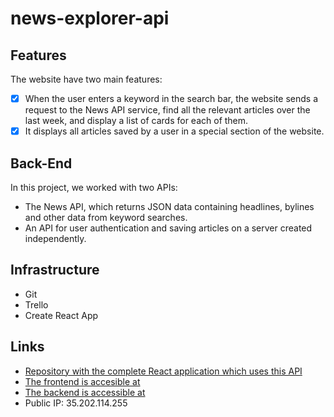 # news-explorer-api

## Features

The website have two main features:
  - [x] When the user enters a keyword in the search bar, the website sends a request to the News API service, find all the relevant articles over the last week, and display a list of cards for each of them.
  - [x] It displays all articles saved by a user in a special section of the website.
  
## Back-End

In this project, we worked with two APIs:
  * The News API, which returns JSON data containing headlines, bylines and other data from keyword searches.
  * An API for user authentication and saving articles on a server created independently.

## Infrastructure
  - Git 
  - Trello
  - Create React App

## Links
* [Repository with the complete React application which uses this API](https://github.com/Abra-Sena/news-explorer-api)
* [The frontend is accesible at ](https://abra-news.students.nomoreparties.site/)
* [The backend is accessible at ](https://api.abra-news.students.nomoreparties.site/)
* Public IP: 35.202.114.255
